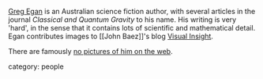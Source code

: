 [Greg Egan](http://www.gregegan.net) is an Australian science fiction author, with several articles in the journal _Classical and Quantum Gravity_ to his name. His writing is very 'hard', in the sense that it contains lots of scientific and mathematical detail. Egan contributes images to [[John Baez]]'s blog [Visual Insight](http://blogs.ams.org/visualinsight/).

There are famously [no pictures of him on the web](http://gregegan.customer.netspace.net.au/images/GregEgan.htm).

category: people